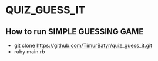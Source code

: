 # QUIZ_GUESS_IT

## How to run SIMPLE GUESSING GAME

- git clone https://github.com/TimurBatyr/quiz_guess_it.git
- ruby main.rb